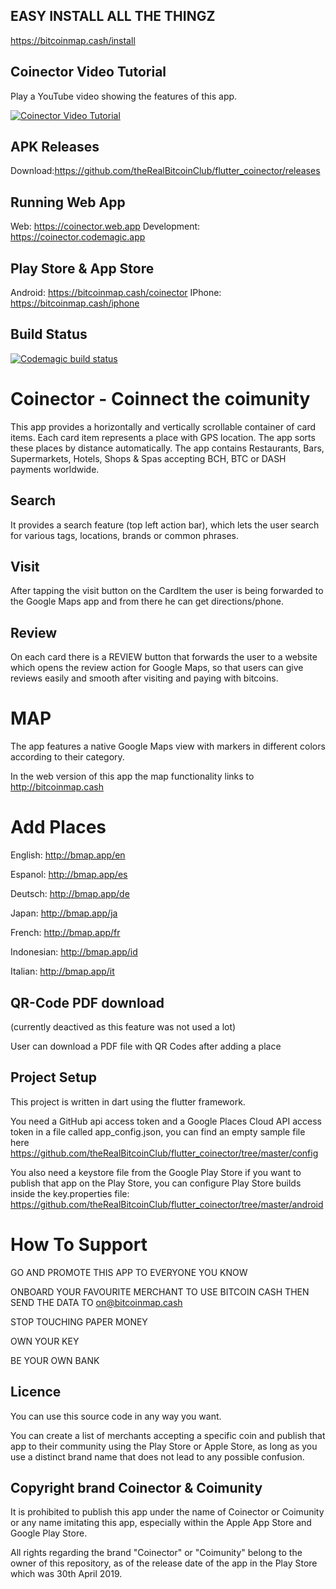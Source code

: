 ## EASY INSTALL ALL THE THINGZ

https://bitcoinmap.cash/install

## Coinector Video Tutorial

Play a YouTube video showing the features of this app.

[![Coinector Video Tutorial](https://img.youtube.com/vi/NyIQlYw2vGI/0.jpg)](https://www.youtube.com/watch?v=NyIQlYw2vGI)

## APK Releases

Download:https://github.com/theRealBitcoinClub/flutter_coinector/releases

## Running Web App

Web: https://coinector.web.app
Development: https://coinector.codemagic.app

## Play Store & App Store

Android: https://bitcoinmap.cash/coinector
IPhone: https://bitcoinmap.cash/iphone

## Build Status

[![Codemagic build status](https://api.codemagic.io/apps/61b1eda95f52b59508c82d31/61b1eda95f52b59508c82d30/status_badge.svg)](https://codemagic.io/apps/61b1eda95f52b59508c82d31/61b1eda95f52b59508c82d30/latest_build)

# Coinector - Coinnect the coimunity

This app provides a horizontally and vertically scrollable container of card items. Each card item represents a place with GPS location. The app sorts these places by distance automatically. The app contains Restaurants, Bars, Supermarkets, Hotels, Shops & Spas accepting BCH, BTC or DASH payments worldwide.

## Search

It provides a search feature (top left action bar), which lets the user search for various tags, locations, brands or common phrases.

## Visit

After tapping the visit button on the CardItem the user is being forwarded to the Google Maps app and from there he can get directions/phone.

## Review

On each card there is a REVIEW button that forwards the user to a website which opens the review action for Google Maps, so that users can give reviews easily and smooth after visiting and paying with bitcoins. 

# MAP

The app features a native Google Maps view with markers in different colors according to their category.

In the web version of this app the map functionality links to http://bitcoinmap.cash

# Add Places

English: http://bmap.app/en

Espanol: http://bmap.app/es

Deutsch: http://bmap.app/de

Japan: http://bmap.app/ja

French: http://bmap.app/fr

Indonesian: http://bmap.app/id

Italian: http://bmap.app/it

## QR-Code PDF download

(currently deactived as this feature was not used a lot)

User can download a PDF file with QR Codes after adding a place

## Project Setup

This project is written in dart using the flutter framework.

You need a GitHub api access token and a Google Places Cloud API access token in a file called app_config.json, you can find an empty sample file here https://github.com/theRealBitcoinClub/flutter_coinector/tree/master/config

You also need a keystore file from the Google Play Store if you want to publish that app on the Play Store, you can configure Play Store builds inside the key.properties file: https://github.com/theRealBitcoinClub/flutter_coinector/tree/master/android

# How To Support

GO AND PROMOTE THIS APP TO EVERYONE YOU KNOW

ONBOARD YOUR FAVOURITE MERCHANT TO USE BITCOIN CASH THEN SEND THE DATA TO on@bitcoinmap.cash

STOP TOUCHING PAPER MONEY

OWN YOUR KEY

BE YOUR OWN BANK

## Licence

You can use this source code in any way you want.

You can create a list of merchants accepting a specific coin and publish that app to their community using the Play Store or Apple Store, as long as you use a distinct brand name that does not lead to any possible confusion.

## Copyright brand Coinector & Coimunity

It is prohibited to publish this app under the name of Coinector or Coimunity or any name imitating this app, especially within the Apple App Store and Google Play Store.

All rights regarding the brand "Coinector" or "Coimunity" belong to the owner of this repository, as of the release date of the app in the Play Store which was 30th April 2019.
